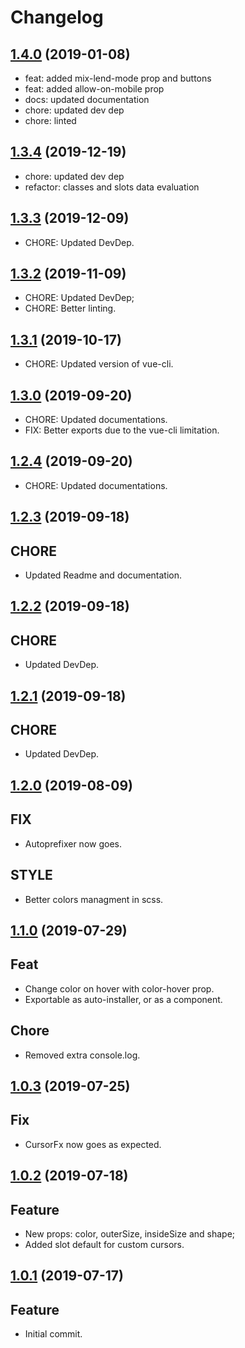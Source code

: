 # Changelog

## [1.4.0](https://github.com/LuXDAmore/vue-cursor-fx/compare/v1.3.4...v1.4.0) (2019-01-08)

- feat: added mix-lend-mode prop and buttons
- feat: added allow-on-mobile prop
- docs: updated documentation
- chore: updated dev dep
- chore: linted

## [1.3.4](https://github.com/LuXDAmore/vue-cursor-fx/compare/v1.3.3...v1.3.4) (2019-12-19)

- chore: updated dev dep
- refactor: classes and slots data evaluation

## [1.3.3](https://github.com/LuXDAmore/vue-cursor-fx/compare/v1.3.2...v1.3.3) (2019-12-09)

- CHORE: Updated DevDep.

## [1.3.2](https://github.com/LuXDAmore/vue-cursor-fx/compare/v1.3.1...v1.3.2) (2019-11-09)

- CHORE: Updated DevDep;
- CHORE: Better linting.

## [1.3.1](https://github.com/LuXDAmore/vue-cursor-fx/compare/v1.3.0...v1.3.1) (2019-10-17)

- CHORE: Updated version of vue-cli.

## [1.3.0](https://github.com/LuXDAmore/vue-cursor-fx/compare/v1.2.4...v1.3.0) (2019-09-20)

- CHORE: Updated documentations.
- FIX: Better exports due to the vue-cli limitation.

## [1.2.4](https://github.com/LuXDAmore/vue-cursor-fx/compare/v1.2.3...v1.2.4) (2019-09-20)

- CHORE: Updated documentations.

## [1.2.3](https://github.com/LuXDAmore/vue-cursor-fx/compare/v1.2.2...v1.2.3) (2019-09-18)

## CHORE

- Updated Readme and documentation.

## [1.2.2](https://github.com/LuXDAmore/vue-cursor-fx/compare/v1.2.1...v1.2.2) (2019-09-18)

## CHORE

- Updated DevDep.

## [1.2.1](https://github.com/LuXDAmore/vue-cursor-fx/compare/v1.2.0...v1.2.1) (2019-09-18)

## CHORE

- Updated DevDep.

## [1.2.0](https://github.com/LuXDAmore/vue-cursor-fx/compare/v1.1.0...v1.2.0) (2019-08-09)

## FIX

- Autoprefixer now goes.

## STYLE

- Better colors managment in scss.

## [1.1.0](https://github.com/LuXDAmore/vue-cursor-fx/compare/v1.0.3...v1.1.0) (2019-07-29)

## Feat

- Change color on hover with color-hover prop.
- Exportable as auto-installer, or as a component.

## Chore

- Removed extra console.log.

## [1.0.3](https://github.com/LuXDAmore/vue-cursor-fx/compare/v1.0.2...v1.0.3) (2019-07-25)

## Fix

- CursorFx now goes as expected.

## [1.0.2](https://github.com/LuXDAmore/vue-cursor-fx/compare/v1.0.1...v1.0.2) (2019-07-18)

## Feature

- New props: color, outerSize, insideSize and shape;
- Added slot default for custom cursors.

## [1.0.1](https://github.com/LuXDAmore/vue-cursor-fx/compare/v1.0.0...v1.0.1) (2019-07-17)

## Feature

- Initial commit.
